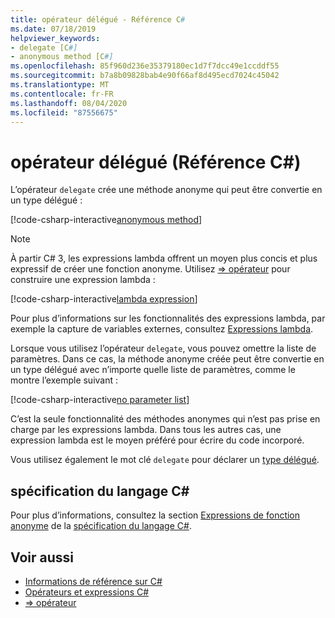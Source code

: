 ```yaml
---
title: opérateur délégué - Référence C#
ms.date: 07/18/2019
helpviewer_keywords:
- delegate [C#]
- anonymous method [C#]
ms.openlocfilehash: 85f960d236e35379180ec1d7f7dcc49e1ccddf55
ms.sourcegitcommit: b7a8b09828bab4e90f66af8d495ecd7024c45042
ms.translationtype: MT
ms.contentlocale: fr-FR
ms.lasthandoff: 08/04/2020
ms.locfileid: "87556675"
---
```

# <a name="delegate-operator-c-reference"></a>opérateur délégué (Référence C#)

L’opérateur `delegate` crée une méthode anonyme qui peut être convertie en un type délégué :

[!code-csharp-interactive[anonymous method](snippets/DelegateOperator.cs#AnonymousMethod)]

> [!NOTE]
> À partir C# 3, les expressions lambda offrent un moyen plus concis et plus expressif de créer une fonction anonyme. Utilisez [=> opérateur](lambda-operator.md) pour construire une expression lambda :
>
> [!code-csharp-interactive[lambda expression](snippets/DelegateOperator.cs#Lambda)]
>
> Pour plus d’informations sur les fonctionnalités des expressions lambda, par exemple la capture de variables externes, consultez [Expressions lambda](../../programming-guide/statements-expressions-operators/lambda-expressions.md).

Lorsque vous utilisez l’opérateur `delegate`, vous pouvez omettre la liste de paramètres. Dans ce cas, la méthode anonyme créée peut être convertie en un type délégué avec n’importe quelle liste de paramètres, comme le montre l’exemple suivant :

[!code-csharp-interactive[no parameter list](snippets/DelegateOperator.cs#WithoutParameterList)]

C’est la seule fonctionnalité des méthodes anonymes qui n’est pas prise en charge par les expressions lambda. Dans tous les autres cas, une expression lambda est le moyen préféré pour écrire du code incorporé.

Vous utilisez également le mot clé `delegate` pour déclarer un [type délégué](../builtin-types/reference-types.md#the-delegate-type).

## <a name="c-language-specification"></a>spécification du langage C#

Pour plus d’informations, consultez la section [Expressions de fonction anonyme](~/_csharplang/spec/expressions.md#anonymous-function-expressions) de la [spécification du langage C#](~/_csharplang/spec/introduction.md).

## <a name="see-also"></a>Voir aussi

- [Informations de référence sur C#](../index.md)
- [Opérateurs et expressions C#](index.md)
- [=> opérateur](lambda-operator.md)
